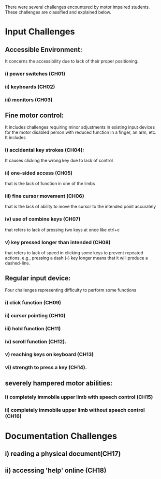 There were several challenges encountered by motor impaired students. These challenges are classified and explained below.

# Input Challenges

## Accessible Environment:
It concerns the accessibility due to lack of their proper positioning.
### i) power switches (CH01)
### ii) keyboards (CH02)
### iii) monitors (CH03) 

## Fine motor control:
It includes challenges requiring minor adjustments in existing input devices for the motor disabled person with reduced function in a finger, an arm, etc. It includes
### i) accidental key strokes (CH04): 
It causes clicking the wrong key due to lack of control
### ii) one-sided access (CH05)
that is the lack of function in one of the limbs
### iii) fine cursor movement (CH06)
that is the lack of ability to move the cursor to the intended point accurately
### iv) use of combine keys (CH07)
that refers to lack of pressing two keys at once like ctrl+c
### v) key pressed longer than intended (CH08)
that refers to lack of speed in clicking some keys to prevent repeated actions, e.g., pressing a dash (-) key longer means that it will produce a dashed-line. 

## Regular input device:
Four challenges representing difficulty to perform some functions
### i) click function (CH09)
### ii) cursor pointing (CH10)
### iii) hold function (CH11)
### iv) scroll function (CH12).
### v) reaching keys on keyboard (CH13)
### vi) strength to press a key (CH14).

## severely hampered motor abilities:
### i) completely immobile upper limb with speech control (CH15)
### ii) completely immobile upper limb without speech control (CH16)

# Documentation Challenges
## i) reading a physical document(CH17)
## ii) accessing 'help' online (CH18)
